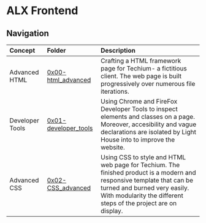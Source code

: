 # ALX Frontend
## Navigation
| Concept          | Folder      | Description            |
|:------------------|:-------------|:------------------------|
| Advanced HTML | [0x00-html_advanced](./0x00-html_advanced/)| Crafting a HTML framework page for Techium- a fictitious client. The web page is built progressively over numerous file iterations. |
| Developer Tools | [0x01-developer_tools](./0x01-devieloper_tools/) | Using Chrome and FireFox Developer Tools to inspect elements and classes on a page. Moreover, accesibility and vague declarations are isolated by Light House into to improve the website. |
| Advanced CSS | [0x02-CSS_advanced](./0x02-CSS_advanced/) | Using CSS to style and HTML web page for Techium. The finished product is a modern and responsive template that can be turned and burned very easily. With modularity the different steps of the project are on display. |
